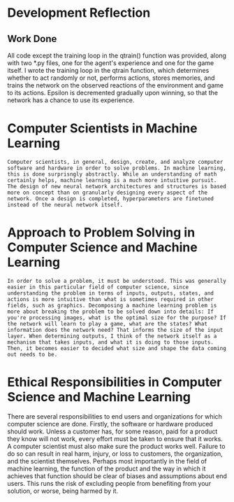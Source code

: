 

# Development Reflection

## Work Done
All code except the training loop in the qtrain() function was provided, along with two \*.py files, one for the agent's experience and one for the game itself. I wrote the training loop in the qtrain function, which determines whether to act randomly or not, performs actions, stores memories, and trains the network on the observed reactions of the environment and game to its actions. Epsilon is decremented gradually upon winning, so that the network has a chance to use its experience.

# Computer Scientists in Machine Learning
    Computer scientists, in general, design, create, and analyze computer software and hardware in order to solve problems. In machine learning, this is done surprisngly abstractly. While an understanding of math certainly helps, machine learning is a much more intuitive pursuit. The design of new neural network architectures and structures is based more on concept than on granularly designing every aspect of the network. Once a design is completed, hyperparameters are finetuned instead of the neural network itself.
    
# Approach to Problem Solving in Computer Science and Machine Learning
    In order to solve a problem, it must be understood. This was generally easier in this particular field of computer science, since understanding the problem in terms of inputs, outputs, states, and actions is more intuitive than what is sometimes required in other fields, such as graphics. Decomposing a machine learning problem is more about breaking the problem to be solved down into details: If you're processing images, what is the optimal size for the purpose? If the network will learn to play a game, what are the states? What information does the network need? That informs the size of the input layer. When determining outputs, I think of the network itself as a mechanism that takes inputs, and what it is doing to those inputs. Then, it becomes easier to decided what size and shape the data coming out needs to be.
    
# Ethical Responsibilities in Computer Science and Machine Learning
   There are several responsibilities to end users and organizations for which computer science are done. Firstly, the software or hardware produced should work. Unless a customer has, for some reason, paid for a product they know will not work, every effort must be taken to ensure that it works. A computer scientist must also make sure the product works well. Failure to do so can result in real harm, injury, or loss to customers, the organization, and the scientist themselves. Perhaps most importantly in the field of machine learning, the function of the product and the way in which it achieves that function should be clear of biases and assumptions about end users. This runs the risk of excluding people from benefiting from your solution, or worse, being harmed by it.
